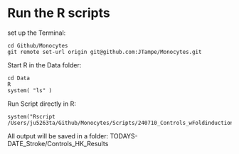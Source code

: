 # Run the R scripts

set up the Terminal:
```
cd Github/Monocytes
git remote set-url origin git@github.com:JTampe/Monocytes.git

```

Start R in the Data folder:
```
cd Data 
R
system( "ls" )
```

Run Script directly in R:
```
system("Rscript /Users/ju5263ta/Github/Monocytes/Scripts/240710_Controls_wFoldinduction.R")

```

All output will be saved in a folder: TODAYS-DATE_Stroke/Controls_HK_Results
